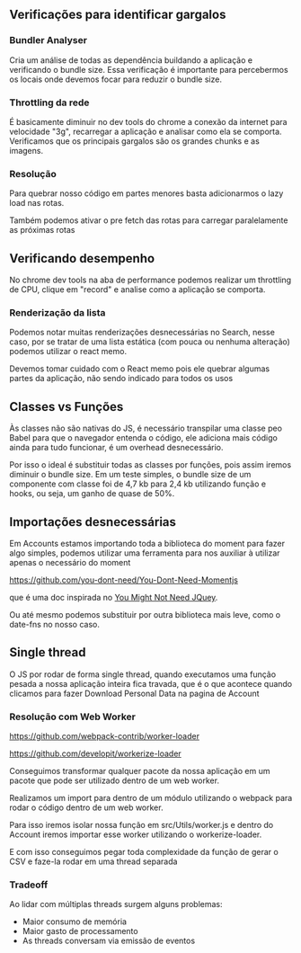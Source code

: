 ## Verificações para identificar gargalos

### Bundler Analyser

Cria um análise de todas as dependência buildando a aplicação e verificando o bundle size. Essa verificação é importante para percebermos os locais onde devemos focar para reduzir o bundle size.

### Throttling da rede

É basicamente diminuir no dev tools do chrome a conexão da internet para velocidade "3g", recarregar a aplicação e analisar como ela se comporta. Verificamos que os principais gargalos são os grandes chunks e as imagens.

### Resolução

Para quebrar nosso código em partes menores basta adicionarmos o lazy load nas rotas.

Também podemos ativar o pre fetch das rotas para carregar paralelamente as próximas rotas

## Verificando desempenho

No chrome dev tools na aba de performance podemos realizar um throttling de CPU, clique em "record" e analise como a aplicação se comporta.

### Renderização da lista

Podemos notar muitas renderizações desnecessárias no Search, nesse caso, por se tratar de uma lista estática (com pouca ou nenhuma alteração) podemos utilizar o react memo.

Devemos tomar cuidado com o React memo pois ele quebrar algumas partes da aplicação, não sendo indicado para todos os usos

## Classes vs Funções

Às classes não são nativas do JS, é necessário transpilar uma classe peo Babel para que o navegador entenda o código, ele adiciona mais código ainda para tudo funcionar, é um overhead desnecessário.

Por isso o ideal é substituir todas as classes por funções, pois assim iremos diminuir o bundle size. Em um teste simples, o bundle size de um componente com classe foi de 4,7 kb para 2,4 kb utilizando função e hooks, ou seja, um ganho de quase de 50%.

## Importações desnecessárias

Em Accounts estamos importando toda a biblioteca do moment para fazer algo simples, podemos utilizar uma ferramenta para nos auxiliar à utilizar apenas o necessário do moment

https://github.com/you-dont-need/You-Dont-Need-Momentjs

que é uma doc inspirada no [You Might Not Need JQuey](http://youmightnotneedjquery.com/).

Ou até mesmo podemos substituir por outra biblioteca mais leve, como o date-fns no nosso caso.

## Single thread

O JS por rodar de forma single thread, quando executamos uma função pesada a nossa aplicação inteira fica travada, que é o que acontece quando clicamos para fazer Download Personal Data na pagina de Account

### Resolução com Web Worker

https://github.com/webpack-contrib/worker-loader

https://github.com/developit/workerize-loader

Conseguimos transformar qualquer pacote da nossa aplicação em um pacote que pode ser utilizado dentro de um web worker.

Realizamos um import para dentro de um módulo utilizando o webpack para rodar o código dentro de um web worker.

Para isso iremos isolar nossa função em src/Utils/worker.js e dentro do Account iremos importar esse worker utilizando o workerize-loader.

E com isso conseguimos pegar toda complexidade da função de gerar o CSV e faze-la rodar em uma thread separada

### Tradeoff

Ao lidar com múltiplas threads surgem alguns problemas:

- Maior consumo de memória
- Maior gasto de processamento
- As threads conversam via emissão de eventos
